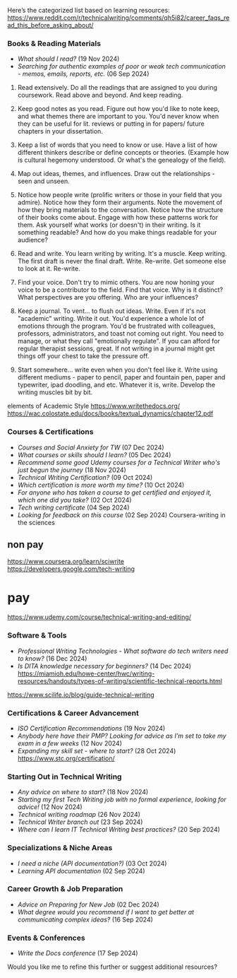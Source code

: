 
Here’s the categorized list based on learning resources:
https://www.reddit.com/r/technicalwriting/comments/qh5i82/career_faqs_read_this_before_asking_about/
### **Books & Reading Materials**

- _What should I read?_ (19 Nov 2024)
- _Searching for authentic examples of poor or weak tech communication - memos, emails, reports, etc._ (06 Sep 2024) 
1. Read extensively. Do all the readings that are assigned to you during coursework. Read above and beyond. And keep reading.
    
2. Keep good notes as you read. Figure out how you'd like to note keep, and what themes there are important to you. You'd never know when they can be useful for lit. reviews or putting in for papers/ future chapters in your dissertation.
    
3. Keep a list of words that you need to know or use. Have a list of how different thinkers describe or define concepts or theories. (Example how is cultural hegemony understood. Or what's the genealogy of the field).
    
4. Map out ideas, themes, and influences. Draw out the relationships - seen and unseen.
    
5. Notice how people write (prolific writers or those in your field that you admire). Notice how they form their arguments. Note the movement of how they bring materials to the conversation. Notice how the structure of their books come about. Engage with how these patterns work for them. Ask yourself what works (or doesn't) in their writing. Is it something readable? And how do you make things readable for your audience?
    
6. Read and write. You learn writing by writing. It's a muscle. Keep writing. The first draft is never the final draft. Write. Re-write. Get someone else to look at it. Re-write.
    
7. Find your voice. Don't try to mimic others. You are now honing your voice to be a contributor to the field. Find that voice. Why is it distinct? What perspectives are you offering. Who are your influences?
    
8. Keep a journal. To vent... to flush out ideas. Write. Even if it's not "academic" writing. Write it out. You'd experience a whole lot of emotions through the program. You'd be frustrated with colleagues, professors, administrators, and toast not coming out right. You need to manage, or what they call "emotionally regulate". If you can afford for regular therapist sessions, great. If not writing in a journal might get things off your chest to take the pressure off.
    
9. Start somewhere... write even when you don't feel like it. Write using different mediums - paper to pencil, paper and fountain pen, paper and typewriter, ipad doodling, and etc. Whatever it is, write. Develop the writing muscles bit by bit.

elements of Academic Style 
https://www.writethedocs.org/
https://wac.colostate.edu/docs/books/textual_dynamics/chapter12.pdf 
### **Courses & Certifications**

- _Courses and Social Anxiety for TW_ (07 Dec 2024)
- _What courses or skills should I learn?_ (05 Dec 2024)
- _Recommend some good Udemy courses for a Technical Writer who's just begun the journey_ (18 Nov 2024)
- _Technical Writing Certification?_ (09 Oct 2024)
- _Which certification is more worth my time?_ (10 Oct 2024)
- _For anyone who has taken a course to get certified and enjoyed it, which one did you take?_ (02 Oct 2024)
- _Tech writing certificate_ (04 Sep 2024)
- _Looking for feedback on this course_ (02 Sep 2024)
Coursera-writing in the sciences

## non pay 
https://www.coursera.org/learn/sciwrite  
https://developers.google.com/tech-writing 
# pay  
https://www.udemy.com/course/technical-writing-and-editing/
### **Software & Tools**

- _Professional Writing Technologies - What software do tech writers need to know?_ (16 Dec 2024)
- _Is DITA knowledge necessary for beginners?_ (14 Dec 2024)
https://miamioh.edu/howe-center/hwc/writing-resources/handouts/types-of-writing/scientific-technical-reports.html

https://www.scilife.io/blog/guide-technical-writing
### **Certifications & Career Advancement**

- _ISO Certification Recommendations_ (19 Nov 2024)
- _Anybody here have their PMP? Looking for advice as I’m set to take my exam in a few weeks_ (12 Nov 2024)
- _Expanding my skill set - where to start?_ (28 Oct 2024)
https://www.stc.org/certification/
### **Starting Out in Technical Writing**

- _Any advice on where to start?_ (18 Nov 2024)
- _Starting my first Tech Writing job with no formal experience, looking for advice!_ (12 Nov 2024)
- _Technical writing roadmap_ (26 Nov 2024)
- _Technical Writer branch out_ (23 Sep 2024)
- _Where can I learn IT Technical Writing best practices?_ (20 Sep 2024)

### **Specializations & Niche Areas**

- _I need a niche (API documentation?)_ (03 Oct 2024)
- _Learning API documentation_ (02 Sep 2024)

### **Career Growth & Job Preparation**

- _Advice on Preparing for New Job_ (02 Dec 2024)
- _What degree would you recommend if I want to get better at communicating complex ideas?_ (16 Sep 2024)

### **Events & Conferences**

- _Write the Docs conference_ (17 Sep 2024)

Would you like me to refine this further or suggest additional resources?